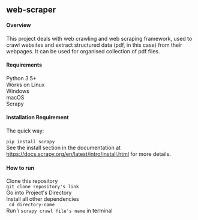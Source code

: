 ## web-scraper

#### Overview

This project deals with web crawling and web scraping framework, used to crawl websites and extract structured data (pdf, in this case) from their webpages. It can be used for organised collection of pdf files.

#### Requirements
Python 3.5+ \
Works on Linux\
Windows\
macOS\
Scrapy

#### Installation Requirement
The quick way: 

```pip install scrapy```\
See the install section in the documentation at https://docs.scrapy.org/en/latest/intro/install.html for more details.

#### How to run

Clone this repository\
```git clone repository's link``` \
Go into Project's Directory \
Install all other dependencies \
``` cd directory-name``` \
Run \ ```scrapy crawl file's name``` in terminal

